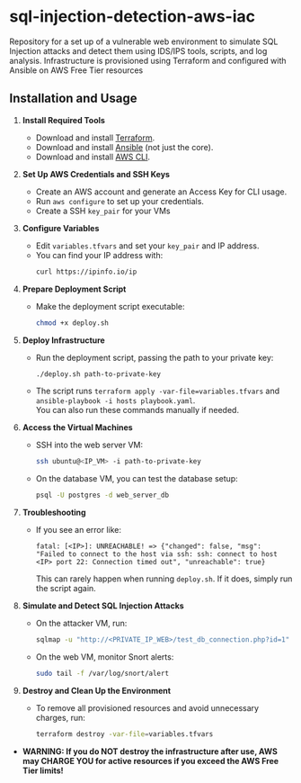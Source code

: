 # sql-injection-detection-aws-iac
Repository for a set up of a vulnerable web environment to simulate SQL Injection attacks and detect them using IDS/IPS tools, scripts, and log analysis. Infrastructure is provisioned using Terraform and configured with Ansible on AWS Free Tier resources


## Installation and Usage

1. **Install Required Tools**
    - Download and install [Terraform](https://www.terraform.io/downloads.html).
    - Download and install [Ansible](https://docs.ansible.com/ansible/latest/installation_guide/intro_installation.html) (not just the core).
    - Download and install [AWS CLI](https://docs.aws.amazon.com/cli/latest/userguide/getting-started-install.html).

2. **Set Up AWS Credentials and SSH Keys**
    - Create an AWS account and generate an Access Key for CLI usage.
    - Run `aws configure` to set up your credentials.
    - Create a SSH `key_pair` for your VMs

3. **Configure Variables**
    - Edit `variables.tfvars` and set your `key_pair` and IP address.
    - You can find your IP address with:  
      ```bash
      curl https://ipinfo.io/ip
      ```

4. **Prepare Deployment Script**
    - Make the deployment script executable:  
      ```bash
      chmod +x deploy.sh
      ```

5. **Deploy Infrastructure**
    - Run the deployment script, passing the path to your private key:  
      ```bash
      ./deploy.sh path-to-private-key
      ```
    - The script runs `terraform apply -var-file=variables.tfvars` and `ansible-playbook -i hosts playbook.yaml`.  
      You can also run these commands manually if needed.

6. **Access the Virtual Machines**
    - SSH into the web server VM:  
      ```bash
      ssh ubuntu@<IP_VM> -i path-to-private-key
      ```
    - On the database VM, you can test the database setup:  
      ```bash
      psql -U postgres -d web_server_db
      ```

7. **Troubleshooting**
    - If you see an error like:
      ```
      fatal: [<IP>]: UNREACHABLE! => {"changed": false, "msg": "Failed to connect to the host via ssh: ssh: connect to host <IP> port 22: Connection timed out", "unreachable": true}
      ```
      This can rarely happen when running `deploy.sh`. If it does, simply run the script again.

8. **Simulate and Detect SQL Injection Attacks**
    - On the attacker VM, run:
      ```bash
      sqlmap -u "http://<PRIVATE_IP_WEB>/test_db_connection.php?id=1" --batch --level=2 --risk=2
      ```
    - On the web VM, monitor Snort alerts:
      ```bash
      sudo tail -f /var/log/snort/alert
      ```

9. **Destroy and Clean Up the Environment**
    - To remove all provisioned resources and avoid unnecessary charges, run:
        ```bash
        terraform destroy -var-file=variables.tfvars
        ```
- **WARNING: If you do NOT destroy the infrastructure after use, AWS may CHARGE YOU for active resources if you exceed the AWS Free Tier limits!**